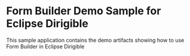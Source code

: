 # Form Builder Demo Sample for Eclipse Dirigible

This sample application contains the demo artifacts showing how to use Form Builder in Eclipse Dirigible
